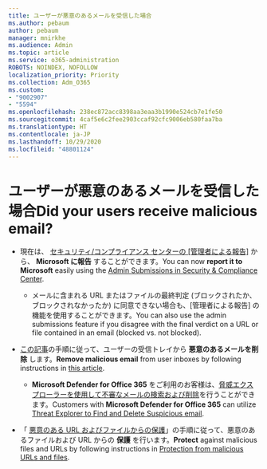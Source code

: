 ```yaml
---
title: ユーザーが悪意のあるメールを受信した場合
ms.author: pebaum
author: pebaum
manager: mnirkhe
ms.audience: Admin
ms.topic: article
ms.service: o365-administration
ROBOTS: NOINDEX, NOFOLLOW
localization_priority: Priority
ms.collection: Adm_O365
ms.custom:
- "9002907"
- "5594"
ms.openlocfilehash: 238ec872acc8398aa3eaa3b1990e524cb7e1fe50
ms.sourcegitcommit: 4caf5e6c2fee2903ccaf92cfc9006eb580faa7ba
ms.translationtype: HT
ms.contentlocale: ja-JP
ms.lasthandoff: 10/29/2020
ms.locfileid: "48801124"
---
```

# <a name="did-your-users-receive-malicious-email"></a><span data-ttu-id="aa424-102">ユーザーが悪意のあるメールを受信した場合</span><span class="sxs-lookup"><span data-stu-id="aa424-102">Did your users receive malicious email?</span></span>

- <span data-ttu-id="aa424-103">現在は、 [セキュリティ/コンプライアンス センターの [管理者による報告]](https://protection.office.com/reportsubmission) から、 **Microsoft に報告** することができます。</span><span class="sxs-lookup"><span data-stu-id="aa424-103">You can now **report it to Microsoft** easily using the [Admin Submissions in Security & Compliance Center](https://protection.office.com/reportsubmission).</span></span> 

    - <span data-ttu-id="aa424-104">メールに含まれる URL またはファイルの最終判定 (ブロックされたか、ブロックされなかったか) に同意できない場合も、[管理者による報告] の機能を使用することができます。</span><span class="sxs-lookup"><span data-stu-id="aa424-104">You can also use the admin submissions feature if you disagree with the final verdict on a URL or file contained in an email (blocked vs. not blocked).</span></span>

- <span data-ttu-id="aa424-105">[この記事](https://docs.microsoft.com/microsoft-365/compliance/search-for-and-delete-messages-in-your-organization?view=o365-worldwide#more-information)の手順に従って、ユーザーの受信トレイから **悪意のあるメールを削除** します。</span><span class="sxs-lookup"><span data-stu-id="aa424-105">**Remove malicious email** from user inboxes by following instructions in [this article](https://docs.microsoft.com/microsoft-365/compliance/search-for-and-delete-messages-in-your-organization?view=o365-worldwide#more-information).</span></span> 

    - <span data-ttu-id="aa424-106">**Microsoft Defender for Office 365** をご利用のお客様は、[脅威エクスプローラーを使用して不審なメールの検索および削除](https://docs.microsoft.com/microsoft-365/security/office-365-security/investigate-malicious-email-that-was-delivered?view=o365-worldwide#find-and-delete-suspicious-email-that-was-delivered)を行うことができます。</span><span class="sxs-lookup"><span data-stu-id="aa424-106">Customers with **Microsoft Defender for Office 365** can utilize [Threat Explorer to Find and Delete Suspicious email](https://docs.microsoft.com/microsoft-365/security/office-365-security/investigate-malicious-email-that-was-delivered?view=o365-worldwide#find-and-delete-suspicious-email-that-was-delivered).</span></span>

- <span data-ttu-id="aa424-107">「 [悪意のある URL およびファイルからの保護](https://docs.microsoft.com/microsoft-365/security/office-365-security/protect-against-threats?view=o365-worldwide#part-2---protection-from-malicious-urls-and-files)」の手順に従って、悪意のあるファイルおよび URL からの **保護** を行います。</span><span class="sxs-lookup"><span data-stu-id="aa424-107">**Protect** against malicious files and URLs by following instructions in [Protection from malicious URLs and files](https://docs.microsoft.com/microsoft-365/security/office-365-security/protect-against-threats?view=o365-worldwide#part-2---protection-from-malicious-urls-and-files).</span></span>
